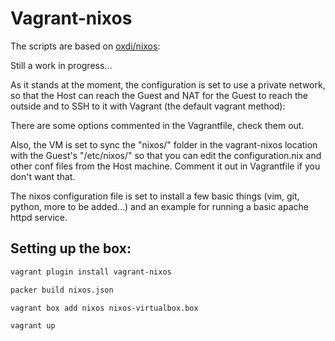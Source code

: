 Vagrant-nixos
============

The scripts are based on [oxdi/nixos](https://github.com/oxdi/nixos):

Still a work in progress...

As it stands at the moment, the configuration is set to use a private network, so that the Host can reach the Guest and NAT for the Guest to reach the outside and to SSH to it with Vagrant (the default vagrant method):

There are some options commented in the Vagrantfile, check them out.

Also, the VM is set to sync the "nixos/" folder in the vagrant-nixos location with the Guest's "/etc/nixos/" so that you can edit the configuration.nix and other conf files from the Host machine. Comment it out in Vagrantfile if you don't want that.

The nixos configuration file is set to install a few basic things (vim, git, python, more to be added...) and an example for running a basic apache httpd service.


Setting up the box:
------------------


```bash
vagrant plugin install vagrant-nixos
```

```bash
packer build nixos.json
```

```bash
vagrant box add nixos nixos-virtualbox.box
```

```bash
vagrant up
```
